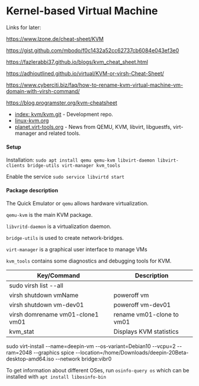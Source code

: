 # Kernel-based Virtual Machine

Links for later:


https://www.lzone.de/cheat-sheet/KVM

https://gist.github.com/mbodo/f0c1432a52cc62737cb6084e043ef3e0

https://fazlerabbi37.github.io/blogs/kvm_cheat_sheet.html

https://adhioutlined.github.io/virtual/KVM-or-virsh-Cheat-Sheet/

https://www.cyberciti.biz/faq/how-to-rename-kvm-virtual-machine-vm-domain-with-virsh-command/

https://blog.programster.org/kvm-cheatsheet

- [index: kvm/kvm.git](https://git.kernel.org/pub/scm/virt/kvm/kvm.git) - Development repo.
- [linux-kvm.org](https://www.linux-kvm.org/page/Main_Page)
- [planet.virt-tools.org](https://planet.virt-tools.org/) - News from QEMU, KVM, libvirt, libguestfs, virt-manager and related tools.

#### Setup
Installation: `sudo apt install qemu qemu-kvm libvirt-daemon libvirt-clients bridge-utils virt-manager kvm_tools`

Enable the service `sudo service libvirtd start`

#### Package description

The Quick Emulator or `qemu` allows hardware virtualization.

`qemu-kvm` is the main KVM package.

`libvritd-daemon` is a virtualization daemon.

`bridge-utils` is used to create network-bridges.

`virt-manager` is a graphical user interface to manage VMs

`kvm_tools` contains some diagnostics and debugging tools for KVM.

| Key/Command | Description |
| ----------- | ----------- |
| sudo virsh list --all |
| virsh shutdown vmName | poweroff vm |
| virsh shutdown vm-dev01 | poweroff vm-dev01 |
| virsh domrename vm01-clone1 vm01 | rename vm01-clone to vm01
| kvm_stat | Displays KVM statistics |


sudo virt-install --name=deepin-vm --os-variant=Debian10 --vcpu=2 --ram=2048 --graphics spice --location=/home/Downloads/deepin-20Beta-desktop-amd64.iso --network bridge:vibr0 

To get information about different OSes, run `osinfo-query os` which can be installed with `apt install libosinfo-bin`




